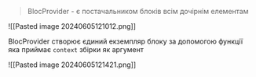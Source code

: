 > BlocProvider - є постачальником блоків всім дочірнім елементам

![[Pasted image 20240605121012.png]]

BlocProvider створює єдиний екземпляр блоку за допомогою функції яка приймає `context` збірки як аргумент

![[Pasted image 20240605121421.png]]